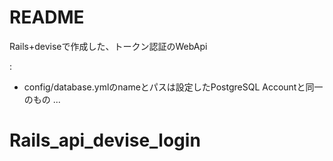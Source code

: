 # README

Rails+deviseで作成した、トークン認証のWebApi

:

* config/database.ymlのnameとパスは設定したPostgreSQL Accountと同一のもの
 ...
# Rails_api_devise_login
